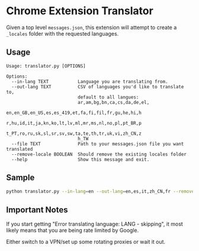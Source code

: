 # Chrome Extension Translator

Given a top level `messages.json`, this extension will attempt to create a `_locales` folder with the requested languages.

## Usage

```text
Usage: translator.py [OPTIONS]

Options:
  --in-lang TEXT           Language you are translating from.
  --out-lang TEXT          CSV of languages you'd like to translate to,
                           default to all langues:
                           ar,am,bg,bn,ca,cs,da,de,el,
                           en,en_GB,en_US,es,es_419,et,fa,fi,fil,fr,gu,he,hi,h
                           r,hu,id,it,ja,kn,ko,lt,lv,ml,mr,ms,nl,no,pl,pt_BR,p
                           t_PT,ro,ru,sk,sl,sr,sv,sw,ta,te,th,tr,uk,vi,zh_CN,z
                           h_TW
  --file TEXT              Path to your messages.json file you want translated
  --remove-locale BOOLEAN  Should remove the existing locales folder
  --help                   Show this message and exit.
```

## Sample

```bash
python translator.py --in-lang=en --out-lang=en,es,it,zh_CN,fr --remove-locale=false
```

## Important Notes

If you start getting "Error translating language: LANG - skipping", it most likely means that you are being rate limited by Google.

Either switch to a VPN/set up some rotating proxies or wait it out. 